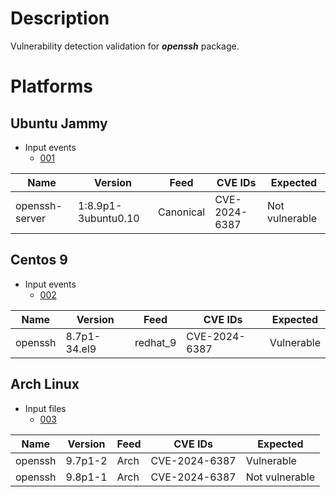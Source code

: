 # Description

Vulnerability detection validation for **_openssh_** package.

# Platforms

## Ubuntu Jammy

- Input events
  - [001](input_001.json)

| Name           | Version             | Feed      | CVE IDs       | Expected       |
|----------------|---------------------|-----------|---------------|----------------|
| openssh-server | 1:8.9p1-3ubuntu0.10 | Canonical | CVE-2024-6387 | Not vulnerable |

## Centos 9

- Input events
  - [002](input_002.json)

| Name    | Version      | Feed     | CVE IDs       | Expected   |
|---------|--------------|----------|---------------|------------|
| openssh | 8.7p1-34.el9 | redhat_9 | CVE-2024-6387 | Vulnerable |

## Arch Linux

- Input files
  - [003](input_003.json)

| Name    | Version | Feed | CVE IDs       | Expected       |
|---------|---------|------|---------------|----------------|
| openssh | 9.7p1-2 | Arch | CVE-2024-6387 | Vulnerable     |
| openssh | 9.8p1-1 | Arch | CVE-2024-6387 | Not vulnerable |
